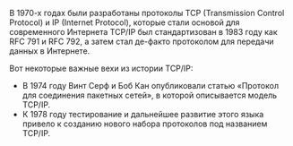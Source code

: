 В 1970-х годах были разработаны протоколы TCP (Transmission Control Protocol) и IP (Internet Protocol), которые стали основой для современного Интернета TCP/IP был стандартизован в 1983 году как RFC 791 и RFC 792, а затем стал де-факто протоколом для передачи данных в Интернете.

Вот некоторые важные вехи из истории TCP/IP:

- В 1974 году Винт Серф и Боб Кан опубликовали статью «Протокол для соединения пакетных сетей», в которой описывается модель TCP/IP.
- К 1978 году тестирование и дальнейшее развитие этого языка привело к созданию нового набора протоколов под названием TCP/IP.
